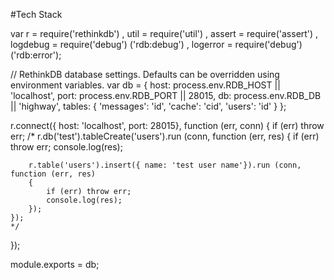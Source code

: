 #Tech Stack

var r = require('rethinkdb')
  , util = require('util')
  , assert = require('assert')
  , logdebug = require('debug') ('rdb:debug')
  , logerror = require('debug') ('rdb:error');


// RethinkDB database settings. Defaults can be overridden using environment variables.
var db = {
    host: process.env.RDB_HOST || 'localhost',
    port: process.env.RDB_PORT || 28015,
    db: process.env.RDB_DB || 'highway',
    tables: {
        'messages': 'id', 
        'cache': 'cid',
        'users': 'id'
    }
  };


r.connect({ host: 'localhost', port: 28015}, function (err, conn) {
    if (err) throw err;
    /*
     r.db('test').tableCreate('users').run (conn, function (err, res) {
        if (err) throw err;
        console.log(res);

        r.table('users').insert({ name: 'test user name'}).run (conn, function (err, res)
        {
            if (err) throw err;
            console.log(res);
        });
    });
    */
});

module.exports = db;